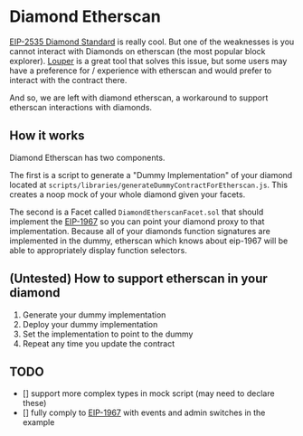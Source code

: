 # Diamond Etherscan

[EIP-2535 Diamond Standard](https://github.com/ethereum/EIPs/issues/2535) is really cool. But one of the weaknesses is you cannot interact with Diamonds on etherscan (the most popular block explorer). [Louper](https://louper.dev) is a great tool that solves this issue, but some users may have a preference for / experience with etherscan and would prefer to interact with the contract there.

And so, we are left with diamond etherscan, a workaround to support etherscan interactions with diamonds.

## How it works

Diamond Etherscan has two components.

The first is a script to generate a "Dummy Implementation" of your diamond located at `scripts/libraries/generateDummyContractForEtherscan.js`. This creates a noop mock of your whole diamond given your facets.

The second is a Facet called `DiamondEtherscanFacet.sol` that should implement the [EIP-1967](https://eips.ethereum.org/EIPS/eip-1967) so you can point your diamond proxy to that implementation. Because all of your diamonds function signatures are implemented in the dummy, etherscan which knows about eip-1967 will be able to appropriately display function selectors.

## (Untested) How to support etherscan in your diamond

1. Generate your dummy implementation
2. Deploy your dummy implementation
3. Set the implementation to point to the dummy
4. Repeat any time you update the contract

## TODO

- [] support more complex types in mock script (may need to declare these)
- [] fully comply to [EIP-1967](https://eips.ethereum.org/EIPS/eip-1967) with events and admin switches in the example
